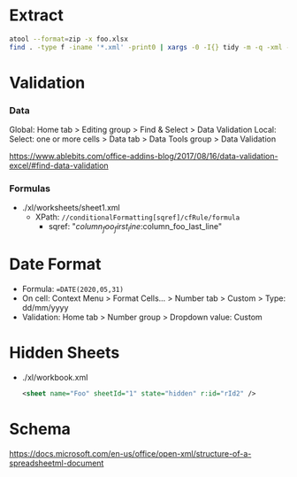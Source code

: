 # Extract

```bash
atool --format=zip -x foo.xlsx
find . -type f -iname '*.xml' -print0 | xargs -0 -I{} tidy -m -q -xml --indent auto --indent-spaces 4 --vertical-space yes --tidy-mark no {}
```

# Validation

### Data

Global: Home tab > Editing group > Find & Select > Data Validation
Local: Select: one or more cells > Data tab > Data Tools group > Data Validation

https://www.ablebits.com/office-addins-blog/2017/08/16/data-validation-excel/#find-data-validation

### Formulas

- ./xl/worksheets/sheet1.xml
    - XPath: `//conditionalFormatting[sqref]/cfRule/formula`
        - sqref: "$column_foo_first_line:$column_foo_last_line"

# Date Format

- Formula: `=DATE(2020,05,31)`
- On cell: Context Menu > Format Cells... > Number tab > Custom > Type: dd/mm/yyyy 
- Validation: Home tab > Number group > Dropdown value: Custom

# Hidden Sheets

- ./xl/workbook.xml
    ```xml
    <sheet name="Foo" sheetId="1" state="hidden" r:id="rId2" />
    ```

# Schema

https://docs.microsoft.com/en-us/office/open-xml/structure-of-a-spreadsheetml-document
